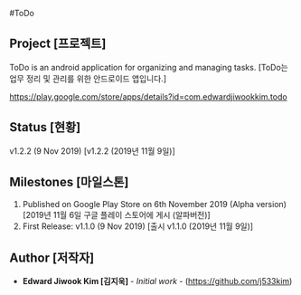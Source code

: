 #ToDo

## Project [프로젝트] ##

ToDo is an android application for organizing and managing tasks. [ToDo는 업무 정리 및 관리를 위한 안드로이드 앱입니다.]

https://play.google.com/store/apps/details?id=com.edwardjiwookkim.todo

## Status [현황] ##

v1.2.2 (9 Nov 2019) [v1.2.2 (2019년 11월 9일)]

## Milestones [마일스톤] ##

1. Published on Google Play Store on 6th November 2019 (Alpha version) [2019년 11월 6일 구글 플레이 스토어에 게시 (알파버전)]
2. First Release: v1.1.0 (9 Nov 2019) [출시 v1.1.0 (2019년 11월 9일)]

## Author [저작자]

* **Edward Jiwook Kim [김지욱]** - *Initial work* - (https://github.com/j533kim)
